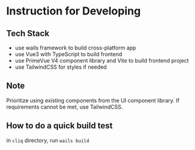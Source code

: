 # Instruction for Developing

## Tech Stack
- use wails framework to build cross-platform app
- use Vue3 with TypeScript to build frontend
- use PrimeVue V4 component library and Vite to build frontend project
- use TailwindCSS for styles if needed


## Note

Prioritize using existing components from the UI component library. If requirements cannot be met, use TailwindCSS.

## How to do a quick build test
in `cliq` directory, run `wails build`